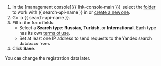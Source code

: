 1. In the [management console]({{ link-console-main }}), select the [folder](../../resource-manager/concepts/resources-hierarchy.md#folder) to work with {{ search-api-name }} in or [create a new one](../../resource-manager/operations/folder/create.md).
1. Go to {{ search-api-name }}.
1. Fill in the form fields:
   * Select a **Search type**: **Russian**, **Turkish**, or **International**. Each type has its own [terms of use](../../search-api/concepts/index.md#license).
   * Set at least one IP address to send requests to the Yandex search database from.
1. Click **Save**.

You can change the registration data later.
